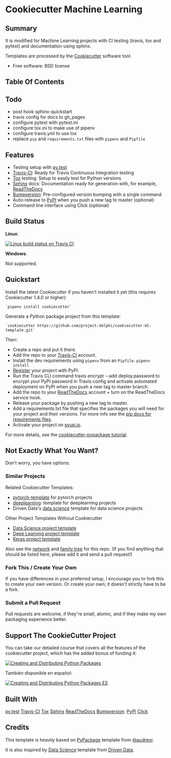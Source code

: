 
# Cookiecutter Machine Learning

## Summary 

It is modified for Machine Learning projects
with CI testing (travis, tox and pytest) and documentation using sphinx.

Templates are processed by the 
[Cookiecutter](https://github.com/audreyr/cookiecutter) software tool.  

-   Free software: BSD license

## Table Of Contents


## Todo

-   post hook sphinx-quickstart
-   travis config for docs to gh_pages
-   configure pytest with pytest.ini
-   configure tox.ini to make use of pipenv
-   configure travis.yml to use tox
-   replace `pip` and `requirements.txt` files with `pipenv` and `Pipfile`

## Features

-   Testing setup with [py.test](https://docs.pytest.org/en/latest/)
-   [Travis-CI](http://travis-ci.org/): Ready for Travis Continuous
    Integration testing
-   [Tox](http://testrun.org/tox/) testing: Setup to easily test for
    Python versions
-   [Sphinx](http://sphinx-doc.org/) docs: Documentation ready for
    generation with, for example, [ReadTheDocs](https://readthedocs.io/)
-   [Bumpversion](https://github.com/peritus/bumpversion):
    Pre-configured version bumping with a single command
-   Auto-release to [PyPI](https://pypi.python.org/pypi) when you push a
    new tag to master (optional)
-   Command line interface using Click (optional)

## Build Status

**Linux**:

[![Linux build status on Travis CI](svg)](travis-link)

**Windows**:

Not supported.

## Quickstart

Install the latest Cookiecutter if you haven't installed it yet (this
requires Cookiecutter 1.4.0 or higher):

    `pipenv install cookiecutter`

Generate a Python package project from this template:

    `cookiecutter https://github.com/project-delphi/cookiecutter-ml-template.git`

Then:

-   Create a repo and put it there.
-   Add the repo to your [Travis-CI](http://travis-ci.org/) account.
-   Install the dev requirements using `pipenv` from an `Pipfile`.
     `pipenv install`
-   [Register](https://packaging.python.org/distributing/#register-your-project)
    your project with PyPI.
-   Run the Travis CLI command travis encrypt --add deploy.password to
    encrypt your PyPI password in Travis config and activate automated
    deployment on PyPI when you push a new tag to master branch.
-   Add the repo to your [ReadTheDocs](https://readthedocs.io/)
    account + turn on the ReadTheDocs service hook.
-   Release your package by pushing a new tag to master.
-   Add a requirements.txt file that specifies the packages you will
    need for your project and their versions. For more info see the [pip
    docs for requirements
    files](https://pip.pypa.io/en/stable/user_guide/#requirements-files).
-   Activate your project on [pyup.io](https://pyup.io/).

For more details, see the [cookiecutter-pypackage
tutorial](https://cookiecutter-pypackage.readthedocs.io/en/latest/tutorial.html).

## Not Exactly What You Want?

Don't worry, you have options:

### Similar Projects

Related Cookiecutter Templates:

-   [pytorch-template](https://github.com/victoresque/pytorch-template) for pytorch projects
-   [deeplearning](https://github.com/tdeboissiere/cookiecutter-deeplearning): template for
    deeplearning projects
-   Driven Data's [data science](https://github.com/drivendata/cookiecutter-data-science) template 
    for data science projects

Other Project Templates Without Cookiecutter

-   [Data Science project template](https://github.com/makcedward/ds_project_template)
-   [Deep Learning project template](https://github.com/L1aoXingyu/Deep-Learning-Project-Template)
-   [Keras project template](https://github.com/Ahmkel/Keras-Project-Template) 

Also see the [network](https://github.com/project-delphi/cookiecutter-ml-template/network) and [family tree](https://github.com/project-delphi/cookiecutter-ml-template/network/dependents) for this repo. (If you find 
anything that should be listed here, please add it and send a pull request!)

### Fork This / Create Your Own

If you have differences in your preferred setup, I encourage you to fork
this to create your own version. Or create your own; it doesn't strictly
have to be a fork.

### Submit a Pull Request

Pull requests are welcome, if they're small, atomic, and if they make my
own packaging experience better.

## Support The CookieCutter Project

You can take our detailed course that covers all the features of the cookiecutter project, 
which has the added bonus of funding it:

[![Creating and Distributing Python Packages](https://www.pydanny.com/static/packaging-course.jpg)](https://twoscoopspress.thinkific.com/courses/creating-and-distributing-python-packages-es)

También disponible en español:

[![Creating and Distributing Python Packages ES](https://www.pydanny.com/static/packaging-course-es.jpg)](https://twoscoopspress.thinkific.com/courses/creating-and-distributing-python-packages-es)


## Built With

[py.test](https://www.pytest.org)
[Travis-CI](http://travis-ci.org/)
[Tox](http://testrun.org/tox/)
[Sphinx](http://sphinx-doc.org/)
[ReadTheDocs](https://readthedocs.io/)
[Bumpversion](https://github.com/peritus/bumpversion):
[PyPI](https://pypi.python.org/pypi) 
[Click](https://click.palletsprojects.com)

## Credits


This template is heavily based on [PyPackage](https://github.com/audreyr/cookiecutter-pypackage)
template from [@audreyr](https://github.com/audreyr).

It is also inspired by [Data Science](https://github.com/drivendata/cookiecutter-data-science) template from [Driven Data](https://github.com/drivendata). 